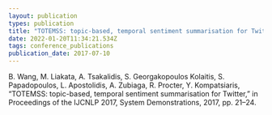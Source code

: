 ```yaml
---
layout: publication
types: publication
title: "TOTEMSS: topic-based, temporal sentiment summarisation for Twitter"
date: 2022-01-20T11:34:21.534Z
tags: conference_publications
publication_date: 2017-07-10
---
```

<!--StartFragment-->

B. Wang, M. Liakata, A. Tsakalidis, S. Georgakopoulos Kolaitis, S. Papadopoulos, L. Apostolidis, A. Zubiaga, R. Procter, Y. Kompatsiaris, “TOTEMSS: topic-based, temporal sentiment summarisation for Twitter,” in Proceedings of the IJCNLP 2017, System Demonstrations, 2017, pp. 21–24.

<!--EndFragment-->